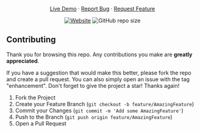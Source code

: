 <div id="top"></div>

<!-- PROJECT LOGO -->
<div align="center">
  <p align="center">
    <br />
    <br />
    <br />
    <a href="https://mma-fighters.vercel.app">Live Demo</a>
    ·
    <a href="https://github.com/Yazdun/next-js-greatest-mma-fighters/issues">Report Bug</a>
    ·
    <a href="https://github.com/Yazdun/next-js-greatest-mma-fighters/issues">Request Feature</a>
  </p>

[![Website](https://img.shields.io/website?down_color=critical&down_message=down&label=vercel&logo=vercel&style=for-the-badge&up_color=brightengreen&up_message=active&url=https%3A%2F%2Fmma-fighters.vercel.app/%2F)](LIVE)
![GitHub repo size](https://img.shields.io/github/repo-size/Yazdun/next-js-greatest-mma-fighters?logo=github&style=for-the-badge)

</div>

## Contributing

Thank you for browsing this repo. Any contributions you make are **greatly
appreciated**.

If you have a suggestion that would make this better, please fork the repo and
create a pull request. You can also simply open an issue with the tag
"enhancement". Don't forget to give the project a star! Thanks again!

1. Fork the Project
2. Create your Feature Branch (`git checkout -b feature/AmazingFeature`)
3. Commit your Changes (`git commit -m 'Add some AmazingFeature'`)
4. Push to the Branch (`git push origin feature/AmazingFeature`)
5. Open a Pull Request
